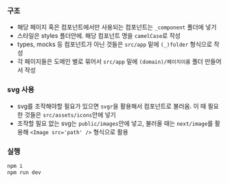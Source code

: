 ### 구조

- 해당 페이지 혹은 컴포넌트에서만 사용되는 컴포넌트는 `_component` 폴더에 넣기
- 스타일은 styles 폴더안에. 해당 컴포넌트 명을 `camelCase`로 작성
- types, mocks 등 컴포넌트가 아닌 것들은 `src/app` 밑에 `(_)folder` 형식으로 작성
- 각 페이지들은 도메인 별로 묶어서 `src/app` 밑에 `(domain)/페이지이름` 폴더 만들어서 작성

### svg 사용

- svg를 조작해야할 필요가 있으면 `svgr`을 활용해서 컴포넌트로 불러옴. 이 때 필요한 것들은 `src/assets/icons`안에 넣기
- 조작할 필요 없는 svg는 `public/images`안에 넣고, 불러올 때는 `next/image`를 활용해 `<Image src='path' />` 형식으로 활용

### 실행

```bash
npm i
npm run dev
```

